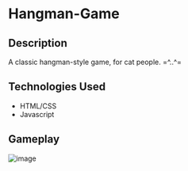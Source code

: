 # Hangman-Game
## Description
 
A classic hangman-style game, for cat people. =^..^=


## Technologies Used
* HTML/CSS
* Javascript


## Gameplay
![image](https://imgur.com/T42e62l)
